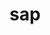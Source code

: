 ---
category: 3-letters
denotation: null
name: sap
reference_link: https://www.etymonline.com/word/sap
root_language: null
root_name: null
title: sap
type: free
word_sums:
- respelling: sap
  sum: 'Sap + '
---